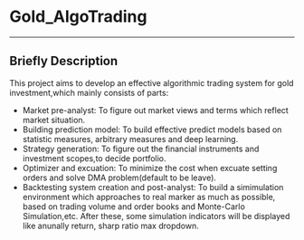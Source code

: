 # Gold_AlgoTrading
---
## Briefly Description

This project aims to develop an effective algorithmic trading system for gold investment,which mainly consists of parts:
- Market pre-analyst: To figure out market views and terms which reflect market situation.
- Building prediction model: To build effective predict models based on statistic measures, arbitrary measures and deep learning.
- Strategy generation: To figure out the financial instruments and investment scopes,to decide portfolio.
- Optimizer and excuation: To minimize the cost when excuate setting orders and solve DMA problem(default to be leave).
- Backtesting system creation and post-analyst: To build a simimulation environment which approaches to real marker as much as possible, based on trading volume and order books and Monte-Carlo Simulation,etc. After these, some simulation indicators will be displayed like anunally return, sharp ratio max dropdown.
